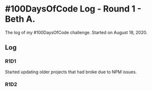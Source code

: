 # #100DaysOfCode Log - Round 1 - Beth A.

The log of my #100DaysOfCode challenge. Started on August 18, 2020.

## Log

### R1D1 
Started updating older projects that had broke due to NPM issues.

### R1D2
